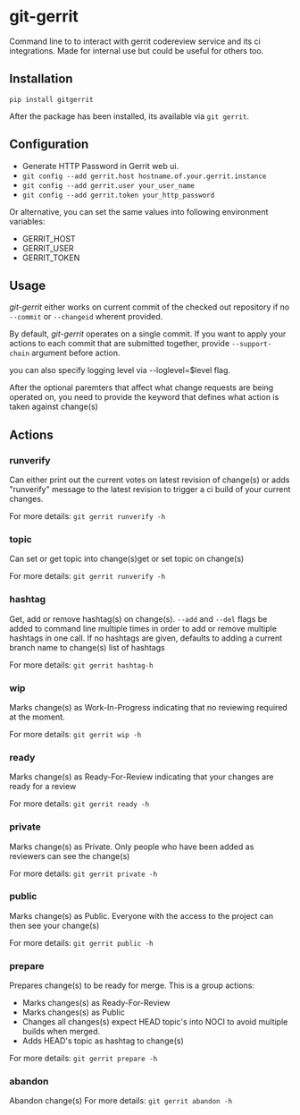 git-gerrit
==========

Command line to to interact with gerrit codereview service and its ci integrations. Made for internal use but
could be useful for others too.


## Installation

`pip install gitgerrit`

After the package has been installed, its available via `git gerrit`.

## Configuration

* Generate HTTP Password in Gerrit web ui.
* `git config --add gerrit.host hostname.of.your.gerrit.instance`
* `git config --add gerrit.user your_user_name`
* `git config --add gerrit.token your_http_password`

Or alternative, you can set the same values into following environment variables:
* GERRIT_HOST
* GERRIT_USER
* GERRIT_TOKEN

## Usage


*git-gerrit* either works on current commit of the checked out repository if no `--commit` or `--changeid` wherent provided.

By default, *git-gerrit* operates on a single commit. If you want to apply your actions to each commit that are submitted
together, provide `--support-chain` argument before action.

you can also specify logging level via --loglevel=$level flag.

After the optional paremters that affect what change requests are being operated on, you need to provide the keyword that defines
what action is taken against change(s)

## Actions

### runverify
Can either print out the current votes on latest revision of change(s) or adds "runverify" message to the latest revision to
trigger a ci build of your current changes.

For more details: `git gerrit runverify -h`
### topic
Can set or get topic into change(s)get or set topic on change(s)

For more details: `git gerrit runverify -h`
### hashtag
Get, add or remove hashtag(s) on change(s). `--add` and  `--del` flags be added to command line multiple times in order to add
or remove multiple hashtags in one call. If no hashtags are given, defaults to adding a current branch name to change(s) list
of hashtags

For more details: `git gerrit hashtag-h`
### wip
Marks change(s) as Work-In-Progress indicating that no reviewing required at the moment.

For more details: `git gerrit wip -h`
### ready
Marks change(s) as Ready-For-Review indicating that your changes are ready for a review

For more details: `git gerrit ready -h`
### private
Marks change(s) as Private. Only people who have been added as reviewers can see the change(s)

For more details: `git gerrit private -h`
### public
Marks change(s) as Public. Everyone with the access to the project can then see your change(s)

For more details: `git gerrit public -h`
### prepare
Prepares change(s) to be ready for merge. This is a group actions:
 * Marks changes(s) as Ready-For-Review
 * Marks changes(s) as Public
 * Changes all changes(s) expect HEAD topic's into NOCI to avoid multiple builds when merged.
 * Adds HEAD's topic as hashtag to change(s)

For more details: `git gerrit prepare -h`
### abandon
Abandon change(s)
For more details: `git gerrit abandon -h`

